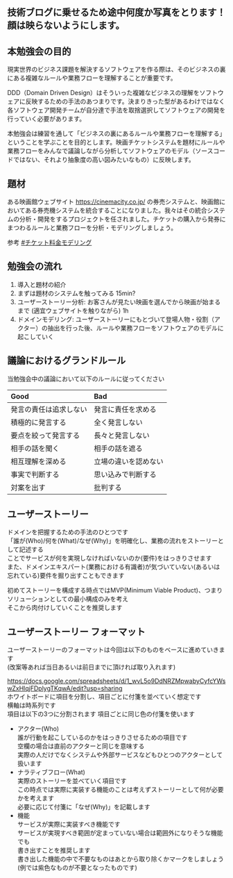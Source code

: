## 技術ブログに乗せるため途中何度か写真をとります！顔は映らないようにします。

## 本勉強会の目的

現実世界のビジネス課題を解決するソフトウェアを作る際は、そのビジネスの裏にある複雑なルールや業務フローを理解することが重要です。

DDD（Domain Driven Design）はそういった複雑なビジネスの理解をソフトウェアに反映するための手法のあつまりです。決まりきった型があるわけではなく各ソフトウェア開発チームが自分達で手法を取捨選択してソフトウェアの開発を行っていく必要があります。

本勉強会は練習を通して「ビジネスの裏にあるルールや業務フローを理解する」ということを学ぶことを目的とします。映画チケットシステムを題材にルールや業務フローをみんなで議論しながら分析してソフトウェアのモデル（ソースコードではない、それより抽象度の高い図みたいなもの）に反映します。

## 題材

ある映画館ウェブサイト https://cinemacity.co.jp/ の券売システムと、映画館においてある券売機システムを統合することになりました。我々はその統合システムの分析・開発をするプロジェクトを任されました。チケットの購入から発券にまつわるルールと業務フローを分析・モデリングしましょう。

参考 [#チケット料金モデリング](https://togetter.com/li/1378684)

## 勉強会の流れ  

1. 導入と題材の紹介
2. まずは題材のシステムを触ってみる 15min?  
3. ユーザーストーリー分析: お客さんが見たい映画を選んでから映画が始まるまで (適宜ウェブサイトを触りながら) 1h
4. ドメインモデリング: ユーザーストーリーにもとづいて登場人物・役割（アクター）の抽出を行った後、ルールや業務フローをソフトウェアのモデルに起こしていく

## 議論におけるグランドルール  
当勉強会中の議論において以下のルールに従ってください  

|Good|Bad|
|:--|:--|
|発言の責任は追求しない|発言に責任を求める|
|積極的に発言する|全く発言しない|
|要点を絞って発言する|長々と発言しない|
|相手の話を聞く|相手の話を遮る|
|相互理解を深める|立場の違いを認めない|
|事実で判断する|思い込みで判断する|
|対案を出す|批判する|

## ユーザーストーリー  
ドメインを把握するための手法のひとつです  
「誰が(Who)/何を(What)/なぜ(Why)」を明確化し、業務の流れをストーリーとして記述する  
ことでサービスが何を実現しなければいないのか(要件)をはっきりさせます  
また、ドメインエキスパート(業務における有識者)が気づいていない(あるいは忘れている)要件を掘り出すこともできます  

初めてストーリーを構成する時点ではMVP(Minimum Viable Product)、つまりソリューションとしての最小構成のみを考え  
そこから肉付けしていくことを推奨します  

## ユーザーストーリー フォーマット  
ユーザーストーリーのフォーマットは今回は以下のものをベースに進めていきます  
(改案等あれば当日あるいは前日までに頂ければ取り入れます)  

https://docs.google.com/spreadsheets/d/1_wvL5o9DdNRZMpwabyCyfcYWswZxHlqjFDplygTKqwA/edit?usp=sharing  
ホワイトボードに項目を分割し、項目ごとに付箋を並べていく想定です  
横軸は時系列です  
項目は以下の3つに分割されます 
項目ごとに同じ色の付箋を使います  
- アクター(Who)  
誰が行動を起こしているのかをはっきりさせるための項目です  
空欄の場合は直前のアクターと同じを意味する  
実際の人だけでなくシステムや外部サービスなどもひとつのアクターとして扱います  
- ナラティブフロー(What)  
実際のストーリーを並べていく項目です  
この時点では実際に実装する機能のことは考えずストーリーとして何が必要かを考えます  
必要に応じて付箋に「なぜ(Why)」を記載します  
- 機能  
サービスが実際に実装すべき機能です  
サービスが実現すべき範囲が定まっていない場合は範囲外になりそうな機能でも  
書き出すことを推奨します  
書き出した機能の中で不要なものはあとから取り除くかマークをしましょう(例では紫色なものが不要となったものです)  

